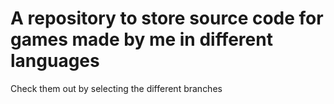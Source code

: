 # A repository to store source code for games made by me in different languages
Check them out by selecting the different branches
